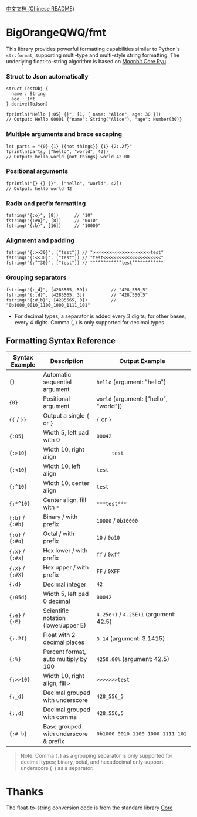 [中文文档 (Chinese README)](./README_zh_CN.md)

# BigOrangeQWQ/fmt

This library provides powerful formatting capabilities similar to Python's `str.format`, supporting multi-type and multi-style string formatting. The underlying float-to-string algorithm is based on [Moonbit Core Ryu](https://github.com/moonbitlang/core/tree/main/double/internal/ryu).

### Struct to Json automatically

```moonbit
struct TestObj {
  name : String
  age : Int
} derive(ToJson)

fprintln("Hello {:05} {}", [1, { name: "Alice", age: 30 }])
// Output: Hello 00001 {"name": String("Alice"), "age": Number(30)}
```

### Multiple arguments and brace escaping

```moonbit
let parts = "{0} {1} {{not things}} {1} {2:.2f}"
fprintln(parts, ["hello", "world", 42])
// Output: hello world {not things} world 42.00
```

### Positional arguments

```moonbit
fprintln("{} {} {}", ["hello", "world", 42])
// Output: hello world 42
```

### Radix and prefix formatting

```moonbit
fstring("{:o}", [8])      // "10"
fstring("{:#o}", [8])     // "0o10"
fstring("{:b}", [16])     // "10000"
```

### Alignment and padding

```moonbit
fstring("{:>>30}", ["test"]) // ">>>>>>>>>>>>>>>>>>>>>>test"
fstring("{:<<30}", ["test"]) // "test<<<<<<<<<<<<<<<<<<<<<<"
fstring("{:^^30}", ["test"]) // "^^^^^^^^^^^test^^^^^^^^^^^"
```

### Grouping separators

```moonbit
fstring("{:_d}", [4285565, 59])         // "428_556_5"
fstring("{:,d}", [4285565, 3])          // "428,556,5"
fstring("{:#_b}", [4285565, 3])         // "0b1000_0010_1100_1000_1111_101"
```

-   For decimal types, a separator is added every 3 digits; for other bases, every 4 digits. Comma (`,`) is only supported for decimal types.

## Formatting Syntax Reference

| Syntax Example   | Description                           | Output Example                         |
| ---------------- | ------------------------------------- | -------------------------------------- |
| `{}`             | Automatic sequential argument         | `hello` (argument: "hello")            |
| `{0}`            | Positional argument                   | `world` (argument: ["hello", "world"]) |
| `{{` / `}}`      | Output a single `{` or `}`            | `{` or `}`                             |
| `{:05}`          | Width 5, left pad with 0              | `00042`                                |
| `{:>10}`         | Width 10, right align                 | `     test`                            |
| `{:<10}`         | Width 10, left align                  | `test     `                            |
| `{:^10}`         | Width 10, center align                | `test`                                 |
| `{:*^10}`        | Center align, fill with `*`           | `***test***`                           |
| `{:b}` / `{:#b}` | Binary / with prefix                  | `10000` / `0b10000`                    |
| `{:o}` / `{:#o}` | Octal / with prefix                   | `10` / `0o10`                          |
| `{:x}` / `{:#x}` | Hex lower / with prefix               | `ff` / `0xff`                          |
| `{:X}` / `{:#X}` | Hex upper / with prefix               | `FF` / `0XFF`                          |
| `{:d}`           | Decimal integer                       | `42`                                   |
| `{:05d}`         | Width 5, left pad 0 decimal           | `00042`                                |
| `{:e}` / `{:E}`  | Scientific notation (lower/upper E)   | `4.25e+1` / `4.25E+1` (argument: 42.5) |
| `{:.2f}`         | Float with 2 decimal places           | `3.14` (argument: 3.1415)              |
| `{:%}`           | Percent format, auto multiply by 100  | `4250.00%` (argument: 42.5)            |
| `{:>>10}`        | Width 10, right align, fill `>`       | `>>>>>>>test`                          |
| `{:_d}`          | Decimal grouped with underscore       | `428_556_5`                            |
| `{:,d}`          | Decimal grouped with comma            | `428,556,5`                            |
| `{:#_b}`         | Base grouped with underscore & prefix | `0b1000_0010_1100_1000_1111_101`       |

> Note: Comma (`,`) as a grouping separator is only supported for decimal types; binary, octal, and hexadecimal only support underscore (`_`) as a separator.

# Thanks

The float-to-string conversion code is from the standard library [Core](https://github.com/moonbitlang/core/tree/main/double/internal/ryu)
